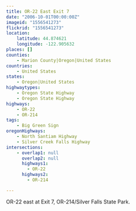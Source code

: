 ```yaml
---
title: OR-22 East Exit 7
date: "2006-10-01T00:00:00Z"
imageid: "1556541273"
flickrid: "1556541273"
location:
    latitude: 44.874621
    longitude: -122.905632
places: []
counties:
    - Marion County|Oregon|United States
countries:
    - United States
states:
    - Oregon|United States
highwaytypes:
    - Oregon State Highway
    - Oregon State Highway
highways:
    - OR-22
    - OR-214
tags:
    - Big Green Sign
oregonHighways:
    - North Santiam Highway
    - Silver Creek Falls Highway
intersections:
    - overlap1: null
      overlap2: null
      highways1:
        - OR-22
      highways2:
        - OR-214

---
```

OR-22 east at Exit 7, OR-214/Silver Falls State Park.